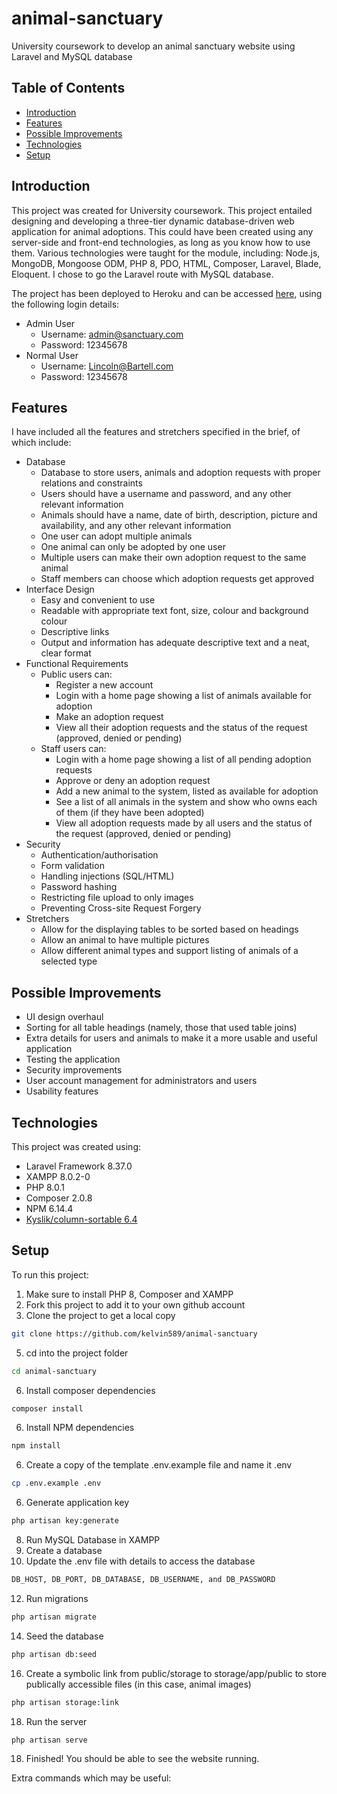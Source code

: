 # animal-sanctuary
University coursework to develop an animal sanctuary website using Laravel and MySQL database

## Table of Contents
* [Introduction](#introduction)
* [Features](#features)
* [Possible Improvements](#possible-improvements)
* [Technologies](#technologies)
* [Setup](#setup)

## Introduction
This project was created for University coursework. This project entailed designing and developing a three-tier dynamic database-driven web application for animal adoptions. This could have been created using any server-side and front-end technologies, as long as you know how to use them. Various technologies were taught for the module, including: Node.js, MongoDB, Mongoose ODM, PHP 8, PDO, HTML, Composer, Laravel, Blade, Eloquent. I chose to go the Laravel route with MySQL database.  

The project has been deployed to Heroku and can be accessed [here](https://mysterious-dusk-05193.herokuapp.com), using the following login details:
* Admin User
  * Username: admin@sanctuary.com
  * Password: 12345678
* Normal User
  * Username: Lincoln@Bartell.com
  * Password: 12345678

## Features
I have included all the features and stretchers specified in the brief, of which include:
* Database
  * Database to store users, animals and adoption requests with proper relations and constraints
  * Users should have a username and password, and any other relevant information
  * Animals should have a name, date of birth, description, picture and availability, and any other relevant information
  * One user can adopt multiple animals
  * One animal can only be adopted by one user
  * Multiple users can make their own adoption request to the same animal
  * Staff members can choose which adoption requests get approved
* Interface Design
  * Easy and convenient to use
  * Readable with appropriate text font, size, colour and background colour
  * Descriptive links
  * Output and information has adequate descriptive text and a neat, clear format
* Functional Requirements
  * Public users can:
    * Register a new account
    * Login with a home page showing a list of animals available for adoption
    * Make an adoption request
    * View all their adoption requests and the status of the request (approved, denied or pending)
  * Staff users can:
    * Login with a home page showing a list of all pending adoption requests
    * Approve or deny an adoption request
    * Add a new animal to the system, listed as available for adoption
    * See a list of all animals in the system and show who owns each of them (if they have been adopted)
    * View all adoption requests made by all users and the status of the request (approved, denied or pending) 
* Security
  * Authentication/authorisation
  * Form validation
  * Handling injections (SQL/HTML)
  * Password hashing
  * Restricting file upload to only images
  * Preventing Cross-site Request Forgery
* Stretchers
  * Allow for the displaying tables to be sorted based on headings
  * Allow an animal to have multiple pictures
  * Allow different animal types and support listing of animals of a selected type

## Possible Improvements
* UI design overhaul
* Sorting for all table headings (namely, those that used table joins)
* Extra details for users and animals to make it a more usable and useful application
* Testing the application
* Security improvements
* User account management for administrators and users
* Usability features

## Technologies
This project was created using:
* Laravel Framework 8.37.0
* XAMPP 8.0.2-0
* PHP 8.0.1
* Composer 2.0.8
* NPM 6.14.4
* [Kyslik/column-sortable 6.4](https://github.com/Kyslik/column-sortable)

## Setup
To run this project:
1. Make sure to install PHP 8, Composer and XAMPP
2. Fork this project to add it to your own github account
3. Clone the project to get a local copy
``` bash
git clone https://github.com/kelvin589/animal-sanctuary
```
5. cd into the project folder
``` bash
cd animal-sanctuary
```
6. Install composer dependencies
``` bash
composer install
```
6. Install NPM dependencies
``` bash
npm install
```
6. Create a copy of the template .env.example file and name it .env
``` bash
cp .env.example .env
```
6. Generate application key
``` bash
php artisan key:generate
```
8. Run MySQL Database in XAMPP
9. Create a database 
10. Update the .env file with details to access the database
``` bash
DB_HOST, DB_PORT, DB_DATABASE, DB_USERNAME, and DB_PASSWORD
```
12. Run migrations
``` bash
php artisan migrate
```
14. Seed the database
``` bash
php artisan db:seed
```
16. Create a symbolic link from public/storage to storage/app/public to store publically accessible files (in this case, animal images)
``` bash
php artisan storage:link
```
18. Run the server
``` bash
php artisan serve
```
18. Finished! You should be able to see the website running.

Extra commands which may be useful:
